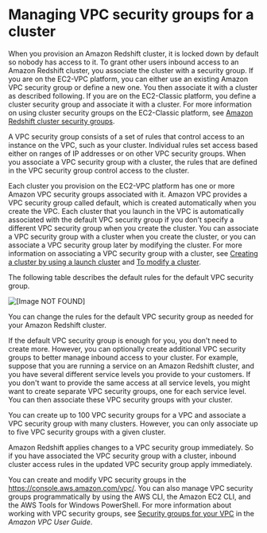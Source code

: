 # Managing VPC security groups for a cluster<a name="managing-vpc-security-groups"></a>

When you provision an Amazon Redshift cluster, it is locked down by default so nobody has access to it\. To grant other users inbound access to an Amazon Redshift cluster, you associate the cluster with a security group\. If you are on the EC2\-VPC platform, you can either use an existing Amazon VPC security group or define a new one\. You then associate it with a cluster as described following\. If you are on the EC2\-Classic platform, you define a cluster security group and associate it with a cluster\. For more information on using cluster security groups on the EC2\-Classic platform, see [Amazon Redshift cluster security groups](working-with-security-groups.md)\.

A VPC security group consists of a set of rules that control access to an instance on the VPC, such as your cluster\. Individual rules set access based either on ranges of IP addresses or on other VPC security groups\. When you associate a VPC security group with a cluster, the rules that are defined in the VPC security group control access to the cluster\. 

Each cluster you provision on the EC2\-VPC platform has one or more Amazon VPC security groups associated with it\. Amazon VPC provides a VPC security group called default, which is created automatically when you create the VPC\. Each cluster that you launch in the VPC is automatically associated with the default VPC security group if you don't specify a different VPC security group when you create the cluster\. You can associate a VPC security group with a cluster when you create the cluster, or you can associate a VPC security group later by modifying the cluster\. For more information on associating a VPC security group with a cluster, see [Creating a cluster by using a launch cluster](managing-clusters-console.md#create-cluster-task) and [To modify a cluster](managing-clusters-console.md#modify-cluster-task)\. 

The following table describes the default rules for the default VPC security group\.

![\[Image NOT FOUND\]](http://docs.aws.amazon.com/redshift/latest/mgmt/images/security_groups.png)

You can change the rules for the default VPC security group as needed for your Amazon Redshift cluster\.

If the default VPC security group is enough for you, you don't need to create more\. However, you can optionally create additional VPC security groups to better manage inbound access to your cluster\. For example, suppose that you are running a service on an Amazon Redshift cluster, and you have several different service levels you provide to your customers\. If you don't want to provide the same access at all service levels, you might want to create separate VPC security groups, one for each service level\. You can then associate these VPC security groups with your cluster\. 

You can create up to 100 VPC security groups for a VPC and associate a VPC security group with many clusters\. However, you can only associate up to five VPC security groups with a given cluster\. 

Amazon Redshift applies changes to a VPC security group immediately\. So if you have associated the VPC security group with a cluster, inbound cluster access rules in the updated VPC security group apply immediately\.

You can create and modify VPC security groups in the [https://console\.aws\.amazon\.com/vpc/](https://console.aws.amazon.com/vpc/)\. You can also manage VPC security groups programmatically by using the AWS CLI, the Amazon EC2 CLI, and the AWS Tools for Windows PowerShell\. For more information about working with VPC security groups, see [Security groups for your VPC](https://docs.aws.amazon.com/vpc/latest/userguide/VPC_SecurityGroups.html) in the *Amazon VPC User Guide*\.